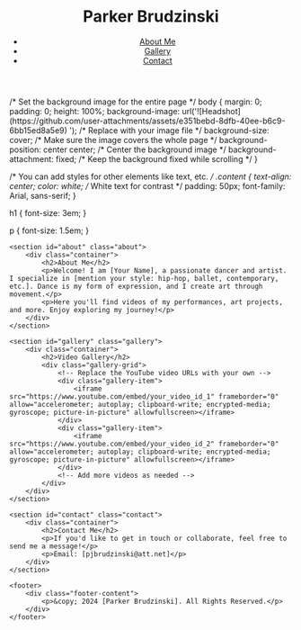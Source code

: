 
<html lang="en">
<head>
    <meta charset="UTF-8">
    <meta name="viewport" content="width=device-width, initial-scale=1.0">
    <meta name="description" content=" Showcasing my dance and artistry.">
    <title></title>
    <link rel="stylesheet" href="styles.css">
</head>
<body>
    <header>
        <div class="navbar">
            <h1>Parker Brudzinski</h1>
            <nav>
                <ul>
                    <li><a href="#about">About Me</a></li>
                    <li><a href="#gallery">Gallery</a></li>
                    <li><a href="#contact">Contact</a></li>
                </ul>
            </nav>
        </div>
    </header>
/* Set the background image for the entire page */
body {
    margin: 0;
    padding: 0;
    height: 100%;
    background-image: url('![Headshot](https://github.com/user-attachments/assets/e351bebd-8dfb-40ee-b6c9-6bb15ed8a5e9)
');  /* Replace with your image file */
    background-size: cover;                  /* Make sure the image covers the whole page */
    background-position: center center;      /* Center the background image */
    background-attachment: fixed;            /* Keep the background fixed while scrolling */
}

/* You can add styles for other elements like text, etc. */
.content {
    text-align: center;
    color: white;                            /* White text for contrast */
    padding: 50px;
    font-family: Arial, sans-serif;
}

h1 {
    font-size: 3em;
}

p {
    font-size: 1.5em;
}


    <section id="about" class="about">
        <div class="container">
            <h2>About Me</h2>
            <p>Welcome! I am [Your Name], a passionate dancer and artist. I specialize in [mention your style: hip-hop, ballet, contemporary, etc.]. Dance is my form of expression, and I create art through movement.</p>
            <p>Here you'll find videos of my performances, art projects, and more. Enjoy exploring my journey!</p>
        </div>
    </section>

    <section id="gallery" class="gallery">
        <div class="container">
            <h2>Video Gallery</h2>
            <div class="gallery-grid">
                <!-- Replace the YouTube video URLs with your own -->
                <div class="gallery-item">
                    <iframe src="https://www.youtube.com/embed/your_video_id_1" frameborder="0" allow="accelerometer; autoplay; clipboard-write; encrypted-media; gyroscope; picture-in-picture" allowfullscreen></iframe>
                </div>
                <div class="gallery-item">
                    <iframe src="https://www.youtube.com/embed/your_video_id_2" frameborder="0" allow="accelerometer; autoplay; clipboard-write; encrypted-media; gyroscope; picture-in-picture" allowfullscreen></iframe>
                </div>
                <!-- Add more videos as needed -->
            </div>
        </div>
    </section>

    <section id="contact" class="contact">
        <div class="container">
            <h2>Contact Me</h2>
            <p>If you'd like to get in touch or collaborate, feel free to send me a message!</p>
            <p>Email: [pjbrudzinski@att.net]</p>
        </div>
    </section>

    <footer>
        <div class="footer-content">
            <p>&copy; 2024 [Parker Brudzinski]. All Rights Reserved.</p>
        </div>
    </footer>

